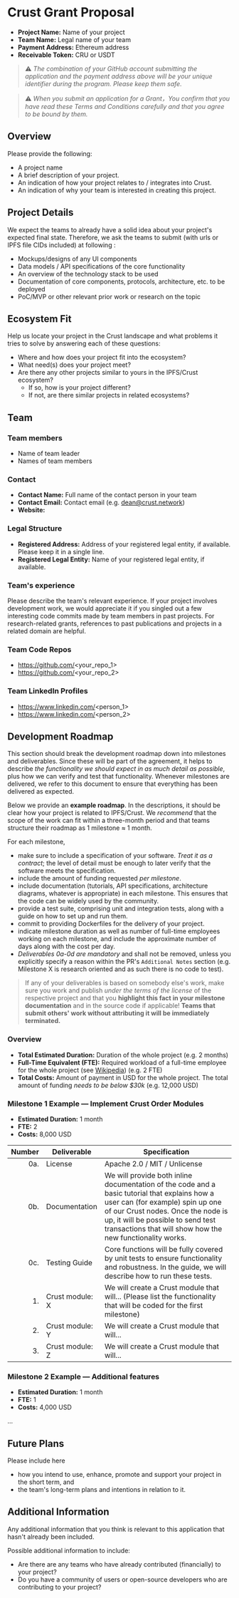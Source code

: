 # Crust Grant Proposal

* **Project Name:** Name of your project 
* **Team Name:** Legal name of your team
* **Payment Address:** Ethereum address 
* **Receivable Token:** CRU or USDT

> ⚠️ *The combination of your GitHub account submitting the application and the payment address above will be your unique identifier during the program. Please keep them safe.*

> ⚠️ *When you submit an application for a Grant，You confirm that you have read these Terms and Conditions carefully and that you agree to be bound by them.*

## Overview

Please provide the following:
  * A project name
  * A brief description of your project.
  * An indication of how your project relates to / integrates into Crust.
  * An indication of why your team is interested in creating this project.

## Project Details 
We expect the teams to already have a solid idea about your project's expected final state. Therefore, we ask the teams to submit (with urls or IPFS file CIDs included) at following :

* Mockups/designs of any UI components
* Data models / API specifications of the core functionality
* An overview of the technology stack to be used
* Documentation of core components, protocols, architecture, etc. to be deployed
* PoC/MVP or other relevant prior work or research on the topic

## Ecosystem Fit 

Help us locate your project in the Crust landscape and what problems it tries to solve by answering each of these questions:

* Where and how does your project fit into the ecosystem? 
* What need(s) does your project meet? 
* Are there any other projects similar to yours in the IPFS/Crust ecosystem? 
  * If so, how is your project different?
  * If not, are there similar projects in related ecosystems?

## Team

### Team members
* Name of team leader
* Names of team members	

### Contact
* **Contact Name:** Full name of the contact person in your team
* **Contact Email:** Contact email (e.g. dean@crust.network)
* **Website:**

### Legal Structure 
* **Registered Address:** Address of your registered legal entity, if available. Please keep it in a single line. 
* **Registered Legal Entity:** Name of your registered legal entity, if available. 

### Team's experience
Please describe the team's relevant experience. If your project involves development work, we would appreciate it if you singled out a few interesting code commits made by team members in past projects. For research-related grants, references to past publications and projects in a related domain are helpful. 

### Team Code Repos
* https://github.com/<your_repo_1>
* https://github.com/<your_repo_2>

### Team LinkedIn Profiles
* https://www.linkedin.com/<person_1>
* https://www.linkedin.com/<person_2>

## Development Roadmap

This section should break the development roadmap down into milestones and deliverables. Since these will be part of the agreement, it helps to describe *the functionality we should expect in as much detail as possible*, plus how we can verify and test that functionality. Whenever milestones are delivered, we refer to this document to ensure that everything has been delivered as expected.

Below we provide an **example roadmap**. In the descriptions, it should be clear how your project is related to IPFS/Crust. We *recommend* that the scope of the work can fit within a three-month period and that teams structure their roadmap as 1 milestone ≈ 1 month. 

For each milestone,

* make sure to include a specification of your software. _Treat it as a contract_; the level of detail must be enough to later verify that the software meets the specification.
* include the amount of funding requested _per milestone_.
* include documentation (tutorials, API specifications, architecture diagrams, whatever is appropriate) in each milestone. This ensures that the code can be widely used by the community.
* provide a test suite, comprising unit and integration tests, along with a guide on how to set up and run them.
* commit to providing Dockerfiles for the delivery of your project. 
* indicate milestone duration as well as number of full-time employees working on each milestone, and include the approximate number of days along with the cost per day.
* _Deliverables 0a-0d are mandatory_ and shall not be removed, unless you explicitly specify a reason within the PR's `Additional Notes` section (e.g. Milestone X is research oriented and as such there is no code to test).

> If any of your deliverables is based on somebody else's work, make sure you work and publish _under the terms of the license_ of the respective project and that you **highlight this fact in your milestone documentation** and in the source code if applicable! **Teams that submit others' work without attributing it will be immediately terminated.**

### Overview
* **Total Estimated Duration:** Duration of the whole project (e.g. 2 months)
* **Full-Time Equivalent (FTE):**  Required workload of a full-time employee for the whole project (see [Wikipedia](https://en.wikipedia.org/wiki/Full-time_equivalent)) (e.g. 2 FTE)
* **Total Costs:** Amount of payment in USD for the whole project. The total amount of funding *needs to be below $30k*  (e.g. 12,000 USD)

### Milestone 1 Example — Implement Crust Order Modules 
* **Estimated Duration:** 1 month
* **FTE:**  2
* **Costs:** 8,000 USD

| Number | Deliverable | Specification |
| -----: | ----------- | ------------- |
| 0a. | License | Apache 2.0 / MIT / Unlicense |
| 0b. | Documentation | We will provide both inline documentation of the code and a basic tutorial that explains how a user can (for example) spin up one of our Crust nodes. Once the node is up, it will be possible to send test transactions that will show how the new functionality works. |
| 0c. | Testing Guide | Core functions will be fully covered by unit tests to ensure functionality and robustness. In the guide, we will describe how to run these tests. | 
| 1. | Crust module: X | We will create a Crust module that will... (Please list the functionality that will be coded for the first milestone) |  
| 2. | Crust module: Y | We will create a Crust module that will... |  
| 3. | Crust module: Z | We will create a Crust module that will... |  



### Milestone 2 Example — Additional features

* **Estimated Duration:** 1 month
* **FTE:**  1
* **Costs:** 4,000 USD

...


## Future Plans

Please include here

- how you intend to use, enhance, promote and support your project in the short term, and
- the team's long-term plans and intentions in relation to it.


## Additional Information 

Any additional information that you think is relevant to this application that hasn't already been included.

Possible additional information to include:

* Are there are any teams who have already contributed (financially) to your project?
* Do you have a community of users or open-source developers who are contributing to your project?
